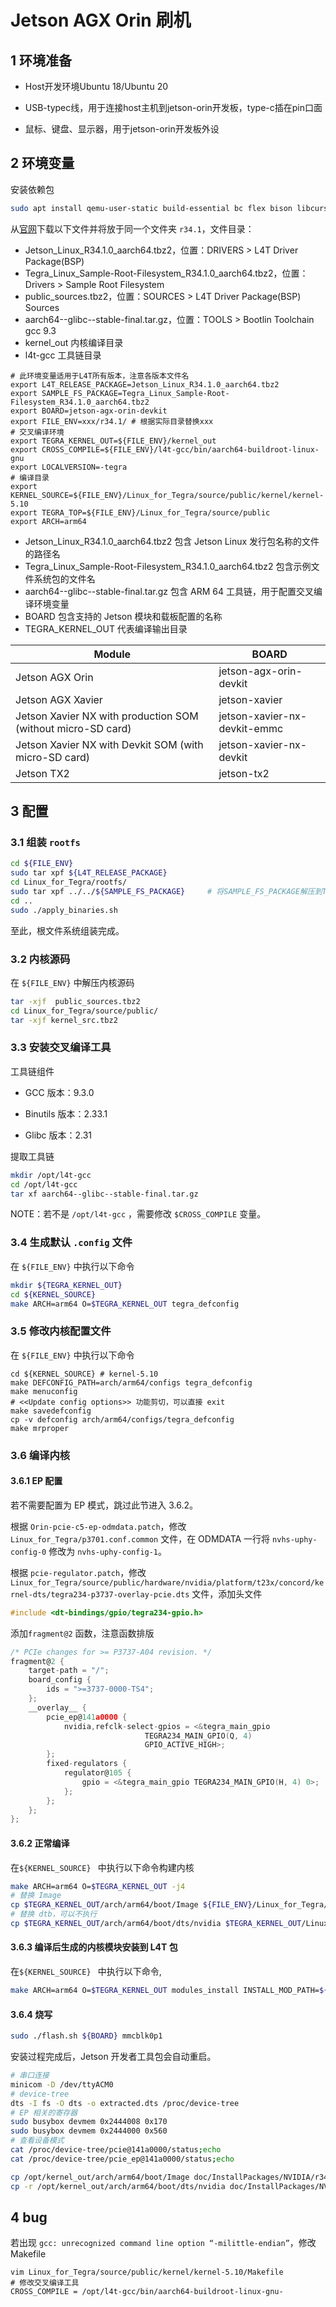 # Jetson AGX Orin 刷机

## 1 环境准备

- Host开发环境Ubuntu 18/Ubuntu 20

- USB-typec线，用于连接host主机到jetson-orin开发板，type-c插在pin口面

- 鼠标、键盘、显示器，用于jetson-orin开发板外设

## 2 环境变量

安装依赖包

```bash 
sudo apt install qemu-user-static build-essential bc flex bison libcurses-ocaml-dev graphviz dvipng python3-venv latexmk librsvg2-bin texlive-xetex
```

从[官网](https://developer.nvidia.com/embedded/jetson-linux-r341)下载以下文件并将放于同一个文件夹 `r34.1`，文件目录：

- Jetson_Linux_R34.1.0_aarch64.tbz2，位置：DRIVERS > L4T Driver Package(BSP)
- Tegra_Linux_Sample-Root-Filesystem_R34.1.0_aarch64.tbz2，位置：Drivers > Sample Root Filesystem
- public_sources.tbz2，位置：SOURCES > L4T Driver Package(BSP) Sources
- aarch64--glibc--stable-final.tar.gz，位置：TOOLS > Bootlin Toolchain gcc 9.3
- kernel_out 内核编译目录
- l4t-gcc 工具链目录

```shell
# 此环境变量适用于L4T所有版本，注意各版本文件名
export L4T_RELEASE_PACKAGE=Jetson_Linux_R34.1.0_aarch64.tbz2
export SAMPLE_FS_PACKAGE=Tegra_Linux_Sample-Root-Filesystem_R34.1.0_aarch64.tbz2
export BOARD=jetson-agx-orin-devkit
export FILE_ENV=xxx/r34.1/ # 根据实际目录替换xxx
# 交叉编译环境
export TEGRA_KERNEL_OUT=${FILE_ENV}/kernel_out
export CROSS_COMPILE=${FILE_ENV}/l4t-gcc/bin/aarch64-buildroot-linux-gnu
export LOCALVERSION=-tegra
# 编译目录
export KERNEL_SOURCE=${FILE_ENV}/Linux_for_Tegra/source/public/kernel/kernel-5.10
export TEGRA_TOP=${FILE_ENV}/Linux_for_Tegra/source/public
export ARCH=arm64
```

- Jetson_Linux_R34.1.0_aarch64.tbz2 包含 Jetson Linux 发行包名称的文件的路径名
- Tegra_Linux_Sample-Root-Filesystem_R34.1.0_aarch64.tbz2 包含示例文件系统包的文件名
- aarch64--glibc--stable-final.tar.gz 包含 ARM 64 工具链，用于配置交叉编译环境变量
- BOARD 包含支持的 Jetson 模块和载板配置的名称
- TEGRA_KERNEL_OUT 代表编译输出目录

| Module                                                       | BOARD                        |
| ------------------------------------------------------------ | ---------------------------- |
| Jetson AGX Orin                                              | jetson-agx-orin-devkit       |
| Jetson AGX Xavier                                            | jetson-xavier                |
| Jetson Xavier NX with production SOM (without micro-SD card) | jetson-xavier-nx-devkit-emmc |
| Jetson Xavier NX with Devkit SOM (with micro-SD card)        | jetson-xavier-nx-devkit      |
| Jetson TX2                                                   | jetson-tx2                   |

## 3 配置

### 3.1 组装 `rootfs`

```bash
cd ${FILE_ENV}
sudo tar xpf ${L4T_RELEASE_PACKAGE}
cd Linux_for_Tegra/rootfs/
sudo tar xpf ../../${SAMPLE_FS_PACKAGE}     # 将SAMPLE_FS_PACKAGE解压到Tegra/rootfs/目录下
cd ..
sudo ./apply_binaries.sh
```

至此，根文件系统组装完成。

### 3.2 内核源码

在 `${FILE_ENV}` 中解压内核源码

```bash
tar -xjf  public_sources.tbz2 
cd Linux_for_Tegra/source/public/
tar -xjf kernel_src.tbz2
```

### 3.3 安装交叉编译工具

工具链组件

- GCC 版本：9.3.0

- Binutils 版本：2.33.1

- Glibc 版本：2.31

提取工具链

```bash
mkdir /opt/l4t-gcc
cd /opt/l4t-gcc
tar xf aarch64--glibc--stable-final.tar.gz
```

NOTE：若不是 `/opt/l4t-gcc` ，需要修改 `$CROSS_COMPILE` 变量。

### 3.4 生成默认 `.config` 文件

在 `${FILE_ENV}` 中执行以下命令

```bash
mkdir ${TEGRA_KERNEL_OUT}
cd ${KERNEL_SOURCE}
make ARCH=arm64 O=$TEGRA_KERNEL_OUT tegra_defconfig
```

### 3.5 修改内核配置文件

在 `${FILE_ENV}` 中执行以下命令

```shell
cd ${KERNEL_SOURCE} # kernel-5.10
make DEFCONFIG_PATH=arch/arm64/configs tegra_defconfig
make menuconfig
# <<Update config options>> 功能剪切，可以直接 exit
make savedefconfig
cp -v defconfig arch/arm64/configs/tegra_defconfig
make mrproper
```

### 3.6 编译内核

#### 3.6.1 EP 配置

若不需要配置为 EP 模式，跳过此节进入 3.6.2。

根据 `Orin-pcie-c5-ep-odmdata.patch`，修改 `Linux_for_Tegra/p3701.conf.common` 文件，在 ODMDATA 一行将 `nvhs-uphy-config-0` 修改为 `nvhs-uphy-config-1`。

根据 `pcie-regulator.patch`，修改 `Linux_for_Tegra/source/public/hardware/nvidia/platform/t23x/concord/kernel-dts/tegra234-p3737-overlay-pcie.dts` 文件，添加头文件

```c
#include <dt-bindings/gpio/tegra234-gpio.h>
```

添加`fragment@2` 函数，注意函数排版

```c
/* PCIe changes for >= P3737-A04 revision. */
fragment@2 {
	target-path = "/";
	board_config {
		ids = ">=3737-0000-TS4";
	};
	__overlay__ {
		pcie_ep@141a0000 {
			nvidia,refclk-select-gpios = <&tegra_main_gpio
						      TEGRA234_MAIN_GPIO(Q, 4)
						      GPIO_ACTIVE_HIGH>;
		};
		fixed-regulators {
			regulator@105 {
				gpio = <&tegra_main_gpio TEGRA234_MAIN_GPIO(H, 4) 0>;
			};
		};
	};
};
```

#### 3.6.2 正常编译

在`${KERNEL_SOURCE} ` 中执行以下命令构建内核

```bash
make ARCH=arm64 O=$TEGRA_KERNEL_OUT -j4
# 替换 Image
cp $TEGRA_KERNEL_OUT/arch/arm64/boot/Image ${FILE_ENV}/Linux_for_Tegra/kernel/Image
# 替换 dtb，可以不执行
cp $TEGRA_KERNEL_OUT/arch/arm64/boot/dts/nvidia $TEGRA_KERNEL_OUT/Linux_for_Tegra/kernel/dtb/
```

#### 3.6.3 编译后生成的内核模块安装到 L4T 包

在`${KERNEL_SOURCE} ` 中执行以下命令,

```bash
make ARCH=arm64 O=$TEGRA_KERNEL_OUT modules_install INSTALL_MOD_PATH=${FILE_ENV}/Linux_for_Tegra/rootfs/
```

#### 3.6.4 烧写

```bash
sudo ./flash.sh ${BOARD} mmcblk0p1
```

安装过程完成后，Jetson 开发者工具包会自动重启。











```bash
# 串口连接
minicom -D /dev/ttyACM0
# device-tree
dts -I fs -O dts -o extracted.dts /proc/device-tree
# EP 相关的寄存器
sudo busybox devmem 0x2444008 0x170
sudo busybox devmem 0x2444000 0x560
# 查看设备模式
cat /proc/device-tree/pcie@141a0000/status;echo
cat /proc/device-tree/pcie_ep@141a0000/status;echo
```

```bash
cp /opt/kernel_out/arch/arm64/boot/Image doc/InstallPackages/NVIDIA/r34.1/Linux_for_Tegra/kernel/Image
cp -r /opt/kernel_out/arch/arm64/boot/dts/nvidia doc/InstallPackages/NVIDIA/r34.1/Linux_for_Tegra/kernel/dtb
```

## 4 bug

若出现 `gcc: unrecognized command line option “-milittle-endian”`，修改Makefile

```shell
vim Linux_for_Tegra/source/public/kernel/kernel-5.10/Makefile
# 修改交叉编译工具
CROSS_COMPILE = /opt/l4t-gcc/bin/aarch64-buildroot-linux-gnu-
```

